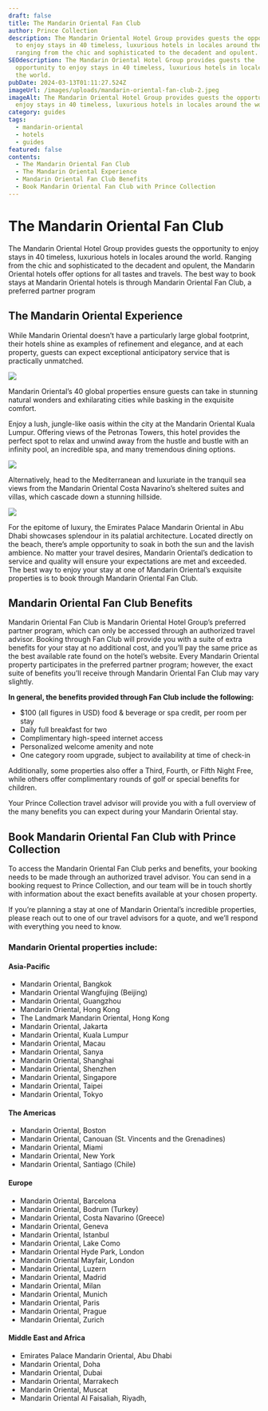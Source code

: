```yaml
---
draft: false
title: The Mandarin Oriental Fan Club
author: Prince Collection
description: The Mandarin Oriental Hotel Group provides guests the opportunity
  to enjoy stays in 40 timeless, luxurious hotels in locales around the world,
  ranging from the chic and sophisticated to the decadent and opulent.
SEOdescription: The Mandarin Oriental Hotel Group provides guests the
  opportunity to enjoy stays in 40 timeless, luxurious hotels in locales around
  the world.
pubDate: 2024-03-13T01:11:27.524Z
imageUrl: /images/uploads/mandarin-oriental-fan-club-2.jpeg
imageAlt: The Mandarin Oriental Hotel Group provides guests the opportunity to
  enjoy stays in 40 timeless, luxurious hotels in locales around the world.
category: guides
tags:
  - mandarin-oriental
  - hotels
  - guides
featured: false
contents:
  - The Mandarin Oriental Fan Club
  - The Mandarin Oriental Experience
  - Mandarin Oriental Fan Club Benefits
  - Book Mandarin Oriental Fan Club with Prince Collection
---
```

# The Mandarin Oriental Fan Club

The Mandarin Oriental Hotel Group provides guests the opportunity to enjoy stays in 40 timeless, luxurious hotels in locales around the world. Ranging from the chic and sophisticated to the decadent and opulent, the Mandarin Oriental hotels offer options for all tastes and travels. The best way to book stays at Mandarin Oriental hotels is through Mandarin Oriental Fan Club, a preferred partner program

## The Mandarin Oriental Experience

While Mandarin Oriental doesn’t have a particularly large global footprint, their hotels shine as examples of refinement and elegance, and at each property, guests can expect exceptional anticipatory service that is practically unmatched.

![](/images/uploads/mandarin-oriental-fan-club-1.jpeg)

Mandarin Oriental’s 40 global properties ensure guests can take in stunning natural wonders and exhilarating cities while basking in the exquisite comfort.

Enjoy a lush, jungle-like oasis within the city at the Mandarin Oriental Kuala Lumpur. Offering views of the Petronas Towers, this hotel provides the perfect spot to relax and unwind away from the hustle and bustle with an infinity pool, an incredible spa, and many tremendous dining options.

![](/images/uploads/mandarin-oriental-fan-club-2.jpeg)

Alternatively, head to the Mediterranean and luxuriate in the tranquil sea views from the Mandarin Oriental Costa Navarino’s sheltered suites and villas, which cascade down a stunning hillside.

![](/images/uploads/mandarin-oriental-fan-club-3.jpeg)

For the epitome of luxury, the Emirates Palace Mandarin Oriental in Abu Dhabi showcases splendour in its palatial architecture. Located directly on the beach, there’s ample opportunity to soak in both the sun and the lavish ambience. No matter your travel desires, Mandarin Oriental’s dedication to service and quality will ensure your expectations are met and exceeded. The best way to enjoy your stay at one of Mandarin Oriental’s exquisite properties is to book through Mandarin Oriental Fan Club.

## Mandarin Oriental Fan Club Benefits

Mandarin Oriental Fan Club is Mandarin Oriental Hotel Group’s preferred partner program, which can only be accessed through an authorized travel advisor. Booking through Fan Club will provide you with a suite of extra benefits for your stay at no additional cost, and you’ll pay the same price as the best available rate found on the hotel’s website. Every Mandarin Oriental property participates in the preferred partner program; however, the exact suite of benefits you’ll receive through Mandarin Oriental Fan Club may vary slightly.

**In general, the benefits provided through Fan Club include the following:**

* $100 (all figures in USD) food & beverage or spa credit, per room per stay
* Daily full breakfast for two
* Complimentary high-speed internet access
* Personalized welcome amenity and note
* One category room upgrade, subject to availability at time of check-in

Additionally, some properties also offer a Third, Fourth, or Fifth Night Free, while others offer complimentary rounds of golf or special benefits for children.

Your Prince Collection travel advisor will provide you with a full overview of the many benefits you can expect during your Mandarin Oriental stay.

## Book Mandarin Oriental Fan Club with Prince Collection

To access the Mandarin Oriental Fan Club perks and benefits, your booking needs to be made through an authorized travel advisor. You can send in a booking request to Prince Collection, and our team will be in touch shortly with information about the exact benefits available at your chosen property.

If you’re planning a stay at one of Mandarin Oriental’s incredible properties, please reach out to one of our travel advisors for a quote, and we’ll respond with everything you need to know.

### **Mandarin Oriental properties include:**

#### Asia-Pacific

* Mandarin Oriental, Bangkok
* Mandarin Oriental Wangfujing (Beijing)
* Mandarin Oriental, Guangzhou
* Mandarin Oriental, Hong Kong
* The Landmark Mandarin Oriental, Hong Kong
* Mandarin Oriental, Jakarta
* Mandarin Oriental, Kuala Lumpur
* Mandarin Oriental, Macau
* Mandarin Oriental, Sanya
* Mandarin Oriental, Shanghai
* Mandarin Oriental, Shenzhen
* Mandarin Oriental, Singapore
* Mandarin Oriental, Taipei
* Mandarin Oriental, Tokyo

#### **The Americas**

* Mandarin Oriental, Boston
* Mandarin Oriental, Canouan (St. Vincents and the Grenadines)
* Mandarin Oriental, Miami
* Mandarin Oriental, New York
* Mandarin Oriental, Santiago (Chile)

#### **Europe**

* Mandarin Oriental, Barcelona
* Mandarin Oriental, Bodrum (Turkey)
* Mandarin Oriental, Costa Navarino (Greece)
* Mandarin Oriental, Geneva
* Mandarin Oriental, Istanbul
* Mandarin Oriental, Lake Como
* Mandarin Oriental Hyde Park, London
* Mandarin Oriental Mayfair, London
* Mandarin Oriental, Luzern
* Mandarin Oriental, Madrid
* Mandarin Oriental, Milan
* Mandarin Oriental, Munich
* Mandarin Oriental, Paris
* Mandarin Oriental, Prague
* Mandarin Oriental, Zurich

#### Middle East and Africa

* Emirates Palace Mandarin Oriental, Abu Dhabi
* Mandarin Oriental, Doha
* Mandarin Oriental, Dubai
* Mandarin Oriental, Marrakech
* Mandarin Oriental, Muscat
* Mandarin Oriental Al Faisaliah, Riyadh,
